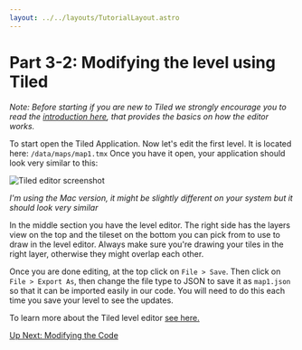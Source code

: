 ```yaml
---
layout: ../../layouts/TutorialLayout.astro
---
```

# Part 3-2: Modifying the level using Tiled

*Note: Before starting if you are new to Tiled we strongly encourage you to read the [introduction here](https://doc.mapeditor.org/en/stable/manual/introduction/), that provides the basics on how the editor works.*

To start open the Tiled Application. Now let's edit the first level. It is located here:
`/data/maps/map1.tmx`
Once you have it open, your application should look very similar to this:

<img alt="Tiled editor screenshot" class="large" src="/img/tutorial/tiled-editor-full.png">

*I'm using the Mac version, it might be slightly different on your system but it should look very similar*

In the middle section you have the level editor. The right side has the layers view on the top and the tileset on the bottom you can pick from to use to draw in the level editor. Always make sure you're drawing your tiles in the right layer, otherwise they might overlap each other.

Once you are done editing, at the top click on `File > Save`. Then click on `File > Export As`, then change the file type to JSON to save it as `map1.json` so that it can be imported easily in our code. You will need to do this each time you save your level to see the updates.

To learn more about the Tiled level editor [see here.](https://doc.mapeditor.org/en/stable/)

<a href="/tutorial/part-3-3-modifying-the-code" class="next">Up Next: Modifying the Code</a>